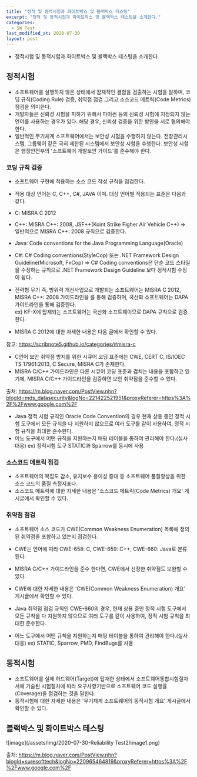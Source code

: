```yaml
---
title: "정적 및 동적시험과 화이트박스 및 블랙박스 테스팅"
excerpt: "정적 및 동적시험과 화이트박스 및 블랙박스 테스팅을 소개한다."
categories:
  - SW Test
last_modified_at: 2020-07-30
layout: post
---
```

- 정적시험 및 동적시험과 화이트박스 및 블랙박스 테스팅을 소개한다.


## 정적시험
- 소프트웨어를 실행하지 않은 상태에서 잠재적인 결함을 검출하는 시험을 말하며, 코딩 규칙(Coding Rule) 검증, 취약점 점검 그리고 소스코드 메트릭(Code Metrics) 점검을 의미한다.
- 개발자들은 신뢰성 시험을 피하기 위해서 파이썬 등의 신뢰성 시험에 지정되지 않는 언어를 사용하는 경우가 있다. 해당 경우, 신뢰성 검증을 위한 방안을 서로 협의해야 한다.
- 일반적인 무기체계 소프트웨어에서는 보안성 시험을 수행하지 않는다. 전장관리시스템, 그룹웨어 같은 극히 제한된 시스템에서 보안성 시험을 수행한다. 보안성 시험은 행정안전부의 '소프트웨어 개발보안 가이드'를 준수해야 한다.


### 코딩 규칙 검증
- 소프트웨어 구현에 적용하는 소스 코드 작성 규칙을 점검한다.
- 적용 대상 언어는 C, C++, C#, JAVA 이며. 대상 언어별 적용되는 표준은 다음과 같다.
- C: MISRA C 2012
- C++: MISRA C++: 2008, JSF++(Koint Strike Figher Air Vehicle C++) => 일반적으로 MISRA C++: 2008 규칙으로 검증한다.
- Java: Code conventions for the Java Programming Language(Oracle)
- C#: C# Coding conventions(StyleCop) 또는 .NET Framework Design Guideline(Microsoft, FxCop) => C# Coding conventions은 단순 코드 스타일을 수정하는 규칙으로 .NET Framework Design Guideline 보다 정적시험 수정이 쉽다.

- 전력형 무기 즉, 방위력 개선사업으로 개발되는 소프트웨어는 MISRA C 2012, MISRA C++: 2008 가이드라인을 를 통해 검증하며, 국산화 소프트웨어는 DAPA 가이드라인을 통해 검증한다.<br>
ex) KF-X에 탑재되는 소프트웨어는 국산화 소프트웨이므로 DAPA 규칙으로 검증한다.

- MISRA C 2012에 대한 자세한 내용은 다음 글에서 확인할 수 있다.

참고: <https://scribnote5.github.io/categories/#misra-c>

- C언어 보안 취약점 방지를 위한 시큐어 코딩 표준에는 CWE, CERT C, IS/IOEC TS 17961:2013, C Secure, MISRA C가 존재한다.
- MISRA C/C++ 가이드라인은 다른 시큐어 코딩 표준과 겹치는 내용을 포함하고 있기에, MISRA C/C++ 가이드라인을 검증하면 보안 취약점을 준수할 수 있다. 

출처: <https://m.blog.naver.com/PostView.nhn?blogId=mds_datasecurity&logNo=221422521951&proxyReferer=https%3A%2F%2Fwww.google.com%2F>

- Java 정적 시험 규칙인 Oracle Code Convention의 경우 현재 상용 중인 정적 시험 도구에서 모든 규칙을 다 지원하지 않으므로 여러 도구를 같이 사용하여, 정적 시험 규칙을 최대한 준수한다.
- 어느 도구에서 어떤 규칙을 지원하는지 매핑 테이블을 통하여 관리해야 한다.(실사 대응)
ex) 정적시험 도구 STATIC과 Sparrow를 동시에 사용


### 소스코드 메트릭 점검
- 소프트웨어의 복잡도 감소, 유지보수 용이성 증대 등 소프트웨어 품질향상을 위한 소스 코드의 품질 측정지표다.
- 소스코드 메트릭에 대한 자세한 내용은 '소스코드 메트릭(Code Metrics) 개요' 게시글에서 확인할 수 있다. 



### 취약점 점검
- 소프트웨어 소스 코드가 CWE(Common Weakness Enumeration) 목록에 정의된 취약점을 포함하고 있는지 점검한다. 
- CWE는 언어에 따라 CWE-658: C, CWE-659: C++, CWE-660: Java로 분류된다.
- MISRA C/C++ 가이드라인을 준수 한다면, CWE에서 선정한 취약점도 보완할 수 있다. 
- CWE에 대한 자세한 내용은 'CWE(Common Weakness Enumeration) 개요' 게시글에서 확인할 수 있다.

- Java 취약점 점검 규칙인 CWE-660의 경우, 현재 상용 중인 정적 시험 도구에서 모든 규칙을 다 지원하지 않으므로 여러 도구를 같이 사용하여, 정적 시험 규칙을 최대한 준수한다.
- 어느 도구에서 어떤 규칙을 지원하는지 매핑 테이블을 통하여 관리해야 한다.(실사 대응)
ex) STATIC, Sparrow, PMD, FindBugs를 사용



## 동적시험
- 소프트웨어를 실제 하드웨어(Target)에 탑재한 상태에서 소프트웨어통합시험절차서에 기술된 시험절차에 따라 요구사항기반으로 소프트웨어 코드 실행률(Coverage)을 점검하는 것을 말한다.
- 동적시험에 대한 자세한 내용은 '무기체계 소프트웨어의 동적시험 개요' 게시글에서 확인할 수 있다. 



## 블랙박스 및 화이트박스 테스팅

![image](/assets/img/2020-07-30-Reliability Test2/image1.png)


출처: <https://m.blog.naver.com/PostView.nhn?blogId=suresofttech&logNo=220965464819&proxyReferer=https%3A%2F%2Fwww.google.com%2F>
